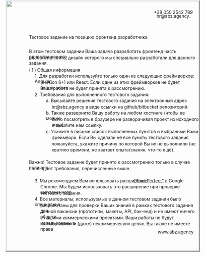 <div style="position:absolute;left:50%;margin-left:-306px;top:0px;width:612px;height:792px;border-style:outset;overflow:hidden">
<div style="position:absolute;left:0px;top:0px">
<img src="c656f390-6c07-11e9-9d71-0cc47a792c0a_id_c656f390-6c07-11e9-9d71-0cc47a792c0a_files/background1.jpg" width="612" height="792"></div>
<div style="position:absolute;left:468.58px;top:26.51px" class="cls_003"><span class="cls_003">+38 050 2542 789</span></div>
<div style="position:absolute;left:477.00px;top:39.26px" class="cls_003"><span class="cls_003">hr@abz.agency</span><span class="cls_004">_</span></div>
<div style="position:absolute;left:72.00px;top:106.00px" class="cls_005"><span class="cls_005">Тестовое задание на позицию фронтенд разработчика</span></div>
<div style="position:absolute;left:72.00px;top:151.01px" class="cls_007"><span class="cls_007">В этом тестовом задании Ваша задача разработать фронтенд часть одностраничного</span></div>
<div style="position:absolute;left:72.00px;top:170.51px" class="cls_007"><span class="cls_007">респонсив сайта, дизайн которого мы специально разработали для данного задания.</span></div>
<div style="position:absolute;left:72.00px;top:209.51px" class="cls_009"><span class="cls_009">( ! ) </span><span class="cls_008">Общая информация</span></div>
<div style="position:absolute;left:90.00px;top:229.01px" class="cls_007"><span class="cls_007">1.  Для разработки используйте </span><span class="cls_008">только</span><span class="cls_007"> один из следующих фреймворков: Angular</span></div>
<div style="position:absolute;left:108.00px;top:248.51px" class="cls_007"><span class="cls_007">(</span><span class="cls_010">version </span><span class="cls_007">6+) или React. Если один из этих фреймворков не будет использован -</span></div>
<div style="position:absolute;left:108.00px;top:268.01px" class="cls_007"><span class="cls_007">Ваша работа </span><span class="cls_008">не будет принята</span><span class="cls_007"> к рассмотрению.</span></div>
<div style="position:absolute;left:90.00px;top:287.51px" class="cls_007"><span class="cls_007">2.  Требования для выполненного тестового задания:</span></div>
<div style="position:absolute;left:126.00px;top:307.01px" class="cls_007"><span class="cls_007">a.  Высылайте   решение   тестового   задания   на   электронный   адрес</span></div>
<div style="position:absolute;left:144.00px;top:326.51px" class="cls_008"><span class="cls_008">hr@abz.agency</span><span class="cls_007"> в виде ссылки на  github/bitbucket репозиторий.</span></div>
<div style="position:absolute;left:126.00px;top:346.01px" class="cls_007"><span class="cls_007">b.  Также разверните Вашу работу на любом хостинге (чтобы ее можно</span></div>
<div style="position:absolute;left:144.00px;top:365.51px" class="cls_007"><span class="cls_007">было посмотреть в браузере не разворачивая проект из исходного кода)</span></div>
<div style="position:absolute;left:144.00px;top:385.01px" class="cls_007"><span class="cls_007">и вышлите нам ссылку.</span></div>
<div style="position:absolute;left:126.00px;top:404.51px" class="cls_007"><span class="cls_007">c.  Укажите в письме список выполненных пунктов и выбранный Вами</span></div>
<div style="position:absolute;left:144.00px;top:424.01px" class="cls_007"><span class="cls_007">фреймворк.  Если  Вы  сделали  не  все  пункты  тестового  задания</span></div>
<div style="position:absolute;left:534.00px;top:424.01px" class="cls_007"><span class="cls_007">-</span></div>
<div style="position:absolute;left:144.00px;top:443.51px" class="cls_007"><span class="cls_007">пожалуйста,  укажите  причину  по  которой Вы их не выполнили (не</span></div>
<div style="position:absolute;left:144.00px;top:463.01px" class="cls_007"><span class="cls_007">хватило времени, не хватает опыта/знания, что-то ещё).</span></div>
<div style="position:absolute;left:72.00px;top:502.01px" class="cls_011"><span class="cls_011">Важно!</span><span class="cls_012"> Тестовое задание будет принято к рассмотрению только в случае если оно</span></div>
<div style="position:absolute;left:72.00px;top:521.51px" class="cls_012"><span class="cls_012">соблюдает требования, перечисленные выше.</span></div>
<div style="position:absolute;left:90.00px;top:560.51px" class="cls_007"><span class="cls_007">3.  Мы  рекомендуем  Вам  использовать  расширение</span></div>
<div style="position:absolute;left:404.45px;top:560.51px" class="cls_014"><span class="cls_014"> </span><a href="https://chrome.google.com/webstore/detail/perfectpixel-by-welldonec/dkaagdgjmgdmbnecmcefdhjekcoceebi">“Pixel  Perfect”</a> <span class="cls_007">  в  Google</span></div>
<div style="position:absolute;left:108.00px;top:580.01px" class="cls_007"><span class="cls_007">Chrome. Мы будем использовать это расширение при проверке выполненного</span></div>
<div style="position:absolute;left:108.00px;top:599.51px" class="cls_007"><span class="cls_007">тестового задания.</span></div>
<div style="position:absolute;left:90.00px;top:619.01px" class="cls_007"><span class="cls_007">4.  Все материалы, используемые в данном тестовом задании было специально</span></div>
<div style="position:absolute;left:108.00px;top:638.51px" class="cls_007"><span class="cls_007">разработаны для проверки Ваших знаний в рамках тестового задания для</span></div>
<div style="position:absolute;left:108.00px;top:658.01px" class="cls_007"><span class="cls_007">данной вакансии (прототипы, макеты, API, бэк-енд) и не имеют ничего общего</span></div>
<div style="position:absolute;left:108.00px;top:677.51px" class="cls_007"><span class="cls_007">с нашими коммерческими проектами. Ваши работы не будут использованы в</span></div>
<div style="position:absolute;left:108.00px;top:697.01px" class="cls_007"><span class="cls_007">коммерческих и (даже) некоммерческих целях. Вы также не имеете права</span></div>
<div style="position:absolute;left:480.75px;top:722.51px" class="cls_003"><span class="cls_003"> </span><a href="http://www.abz.agency/">www.abz.agency</a> </div>
</div>
